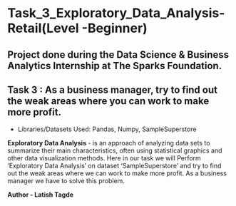 # Task_3_Exploratory_Data_Analysis-Retail(Level -Beginner)

##  Project done during the Data Science & Business Analytics Internship at The Sparks Foundation.

## Task 3 : As a business manager, try to find out the weak areas where you can work to make more profit.

* Libraries/Datasets Used: Pandas, Numpy, SampleSuperstore

**Exploratory Data Analysis** - is an approach of analyzing data sets to summarize their main characteristics, often using statistical graphics and other data visualization methods. Here in our task we will Perform ‘Exploratory Data Analysis’ on dataset ‘SampleSuperstore’ and try to find out the weak areas where we can work to make more profit. As a business manager we have to solve this problem.

**Author - Latish Tagde**

